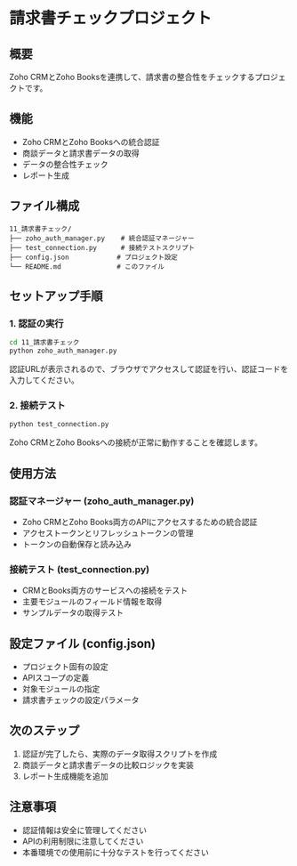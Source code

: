 # 請求書チェックプロジェクト

## 概要
Zoho CRMとZoho Booksを連携して、請求書の整合性をチェックするプロジェクトです。

## 機能
- Zoho CRMとZoho Booksへの統合認証
- 商談データと請求書データの取得
- データの整合性チェック
- レポート生成

## ファイル構成
```
11_請求書チェック/
├── zoho_auth_manager.py    # 統合認証マネージャー
├── test_connection.py      # 接続テストスクリプト
├── config.json            # プロジェクト設定
└── README.md              # このファイル
```

## セットアップ手順

### 1. 認証の実行
```bash
cd 11_請求書チェック
python zoho_auth_manager.py
```

認証URLが表示されるので、ブラウザでアクセスして認証を行い、認証コードを入力してください。

### 2. 接続テスト
```bash
python test_connection.py
```

Zoho CRMとZoho Booksへの接続が正常に動作することを確認します。

## 使用方法

### 認証マネージャー (zoho_auth_manager.py)
- Zoho CRMとZoho Books両方のAPIにアクセスするための統合認証
- アクセストークンとリフレッシュトークンの管理
- トークンの自動保存と読み込み

### 接続テスト (test_connection.py)
- CRMとBooks両方のサービスへの接続をテスト
- 主要モジュールのフィールド情報を取得
- サンプルデータの取得テスト

## 設定ファイル (config.json)
- プロジェクト固有の設定
- APIスコープの定義
- 対象モジュールの指定
- 請求書チェックの設定パラメータ

## 次のステップ
1. 認証が完了したら、実際のデータ取得スクリプトを作成
2. 商談データと請求書データの比較ロジックを実装
3. レポート生成機能を追加

## 注意事項
- 認証情報は安全に管理してください
- APIの利用制限に注意してください
- 本番環境での使用前に十分なテストを行ってください

